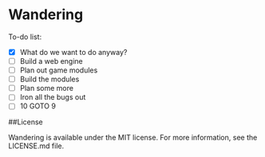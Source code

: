 # Wandering

To-do list:
- [x] What do we want to do anyway?
- [ ] Build a web engine
- [ ] Plan out game modules
- [ ] Build the modules
- [ ] Plan some more
- [ ] Iron all the bugs out
- [ ] 10 GOTO 9

##License

Wandering is available under the MIT license. For more information, see
the LICENSE.md file.
